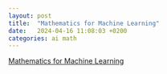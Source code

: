 ```yaml
---
layout: post
title:  "Mathematics for Machine Learning"
date:   2024-04-16 11:08:03 +0200
categories: ai math
---
```

[Mathematics for Machine Learning](https://www.youtube.com/watch?v=0z6AhrOSrRs)